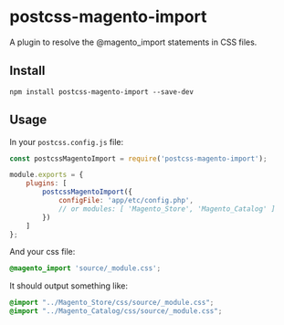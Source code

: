 # postcss-magento-import

A plugin to resolve the @magento_import statements in CSS files.

## Install

    npm install postcss-magento-import --save-dev

## Usage

In your `postcss.config.js` file:

```js
const postcssMagentoImport = require('postcss-magento-import');

module.exports = {
    plugins: [
        postcssMagentoImport({
            configFile: 'app/etc/config.php',
            // or modules: [ 'Magento_Store', 'Magento_Catalog' ]
        })
    ]
};
```

And your css file:

```css
@magento_import 'source/_module.css';
```

It should output something like:

```css
@import "../Magento_Store/css/source/_module.css";
@import "../Magento_Catalog/css/source/_module.css";
```
